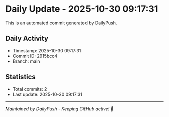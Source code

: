 # Daily Update - 2025-10-30 09:17:31

This is an automated commit generated by DailyPush.

## Daily Activity
- Timestamp: 2025-10-30 09:17:31
- Commit ID: 2915bcc4
- Branch: main

## Statistics
- Total commits: 2
- Last update: 2025-10-30 09:17:31

---
*Maintained by DailyPush - Keeping GitHub active! 🚀*
